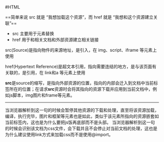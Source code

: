 #HTML 

==简单来说 src 就是 “我想加载这个资源”，而 href 就是 “我想和这个资源建立关联”==
- src 主要用于元素替换
- href 用于和相关文档和外部资源建立相关链接

src(Source)是指向物件的来源地址，是引入，在 img、script、iframe 等元素上使用

href(Hypertext Reference)是超文本引用，指向需要连结的地方，是与该页面有关联的，是引用，在 link和a 等元素上使用

**src**是source的缩写，是指向外部资源的位置，指向的内部会迁入到文档中当前标签所在的位置；在请求**src**资源时会将其指向的资源下载并应用到当前文档中，例如js脚本，img图片和frame等元素。

---

<script src="js.js"></script>当浏览器解析到这一句的时候会暂停其他资源的下载和处理，直至将该资源加载，编译，执行完毕，图片和框架等元素也是如此，类似于该元素所指向的资源嵌套如当前标签内，这也是为什么要把js饭再底部而不是头部。

<link href="common.css" rel="stylesheet"/>当浏览器解析到这一句的时候会识别该文档为css文件，会下载并且不会停止对当前文档的处理，这也是为什么建议使用link方式来加载css而不是使用@import。